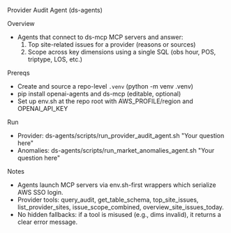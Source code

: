 Provider Audit Agent (ds-agents)

Overview
- Agents that connect to ds-mcp MCP servers and answer:
  1) Top site-related issues for a provider (reasons or sources)
  2) Scope across key dimensions using a single SQL (obs hour, POS, triptype, LOS, etc.)

Prereqs
- Create and source a repo-level `.venv` (python -m venv .venv)
- pip install openai-agents and ds-mcp (editable, optional)
- Set up env.sh at the repo root with AWS_PROFILE/region and OPENAI_API_KEY

Run
- Provider: ds-agents/scripts/run_provider_audit_agent.sh "Your question here"
- Anomalies: ds-agents/scripts/run_market_anomalies_agent.sh "Your question here"

Notes
- Agents launch MCP servers via env.sh-first wrappers which serialize AWS SSO login.
- Provider tools: query_audit, get_table_schema, top_site_issues, list_provider_sites, issue_scope_combined, overview_site_issues_today.
- No hidden fallbacks: if a tool is misused (e.g., dims invalid), it returns a clear error message.
